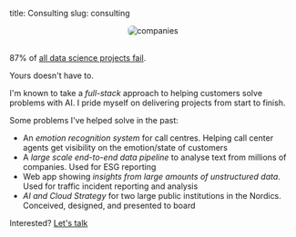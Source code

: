 title: Consulting
slug: consulting

<center>
<img  src="{static}/images/companies_all.png" alt="companies" style="border-radius: 6px;">
</center>
<br>


87% of <a href="https://venturebeat.com/2019/07/19/why-do-87-of-data-science-projects-never-make-it-into-production/" target="_blank">all data science projects fail</a>. 

Yours doesn't have to.

I'm known to take a *full-stack* approach to helping customers solve problems with AI. I pride myself on delivering projects from start to finish. 

Some problems I've helped solve in the past: 

- An *emotion recognition system* for call centres. Helping call center agents get visibility on the emotion/state of customers
- A *large scale end-to-end data pipeline* to analyse text from millions of companies.  Used for ESG reporting
- Web app showing *insights from large amounts of unstructured data*. Used for traffic incident reporting and analysis
- *AI and Cloud Strategy* for two large public institutions in the Nordics. Conceived, designed, and presented to board

Interested? <a href="https://cal.com/duarteocarmo/meeting?duration=30" target="_blank"> Let's talk</a>
